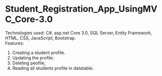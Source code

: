 # Student_Registration_App_UsingMVC_Core-3.0
Technologies used: C#, asp.net Core 3.0, SQL Server, Entity Framework, HTML, CSS, JavaScript, Bootstrap.<br/>
Features:
  1. Creating a student profile.
  2. Updating the profile.
  3. Deleting peofile,
  4. Reading all students profile in datatable.
